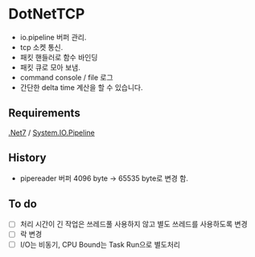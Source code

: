 # DotNetTCP

* io.pipeline 버퍼 관리.
* tcp 소켓 통신.
* 패킷 핸들러로 함수 바인딩
* 패킷 큐로 모아 보냄.
* command console / file 로그
* 간단한 delta time 계산을 할 수 있습니다.

## Requirements

[.Net7](https://dotnet.microsoft.com/en-us/download) / [System.IO.Pipeline](https://www.nuget.org/packages/System.IO.Pipelines/)

## History

- pipereader 버퍼 4096 byte -> 65535 byte로 변경 함.

## To do

- [ ] 처리 시간이 긴 작업은 쓰레드풀 사용하지 않고 별도 쓰레드를 사용하도록 변경
- [ ] 락 변경
- [ ] I/O는 비동기, CPU Bound는 Task Run으로 별도처리
